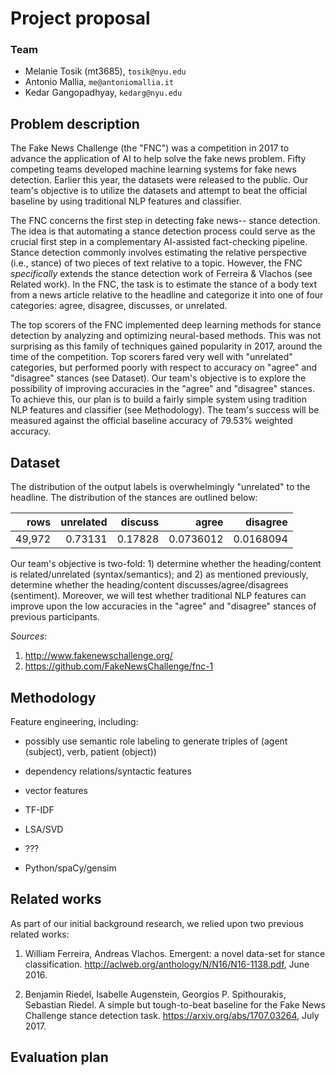 # Project proposal 

### Team

- Melanie Tosik (mt3685), `tosik@nyu.edu`
- Antonio Mallia, `me@antoniomallia.it`
- Kedar Gangopadhyay, `kedarg@nyu.edu`

## Problem description

The Fake News Challenge (the "FNC") was a competition in 2017 to advance the application of AI to help solve the fake news problem.  Fifty competing teams developed machine learning systems for fake news detection. Earlier this year, the datasets were released to the public. Our team's objective is to utilize the datasets and attempt to beat the official
baseline by using traditional NLP features and classifier.

The FNC concerns the first step in detecting fake news-- stance detection. The idea is that automating a stance detection process could serve as the crucial first step in a complementary AI-assisted fact-checking pipeline. Stance detection commonly involves estimating the relative perspective (i.e., stance) of two pieces of text relative to a topic. However, the FNC _specifically_ extends the stance detection work of Ferreira & Vlachos (see Related work). In the FNC, the task is to estimate the stance of a body text from a news article relative to the headline and categorize it into one of four categories: agree, disagree, discusses, or unrelated.

The top scorers of the FNC implemented deep learning methods for stance detection by analyzing and optimizing neural-based methods. This was not surprising as this family of techniques gained popularity in 2017, around the time of the competition. Top scorers fared very well with "unrelated" categories, but performed poorly with respect to accuracy on "agree" and "disagree" stances (see Dataset). Our team's objective is to explore the possibility of improving accuracies in the "agree" and "disagree" stances. To achieve this, our plan is to build a fairly simple system using tradition NLP features and classifier (see Methodology). The team's success will be measured against the official baseline accuracy of 79.53% weighted accuracy.

## Dataset
The distribution of the output labels is overwhelmingly "unrelated" to the headline. The distribution of the stances are outlined below:

|   rows  |   unrelated |   discuss |     agree |   disagree |
|--------:|------------:|----------:|----------:|-----------:|
|  49,972 |    0.73131  |  0.17828  | 0.0736012 |  0.0168094 |

Our team's objective is two-fold: 1) determine whether the heading/content is related/unrelated (syntax/semantics); and 2) as mentioned previously, determine whether the heading/content discusses/agree/disagrees (sentiment). Moreover, we will test whether traditional NLP features can improve upon the low accuracies in the "agree" and "disagree" stances of previous participants.

_Sources_:
1) http://www.fakenewschallenge.org/
2) https://github.com/FakeNewsChallenge/fnc-1

## Methodology

Feature engineering, including:

- possibly use semantic role labeling to generate triples of (agent (subject), verb, patient (object))
- dependency relations/syntactic features
- vector features
- TF-IDF
- LSA/SVD
- ??? 

- Python/spaCy/gensim

## Related works
As part of our initial background research, we relied upon two previous related works:

1)  William Ferreira, Andreas Vlachos. Emergent: a novel data-set for stance classification. http://aclweb.org/anthology/N/N16/N16-1138.pdf, June 2016.

2)  Benjamin Riedel, Isabelle Augenstein, Georgios P. Spithourakis, Sebastian Riedel. A simple but tough-to-beat baseline for the Fake News Challenge stance detection task. https://arxiv.org/abs/1707.03264, July 2017.

## Evaluation plan
